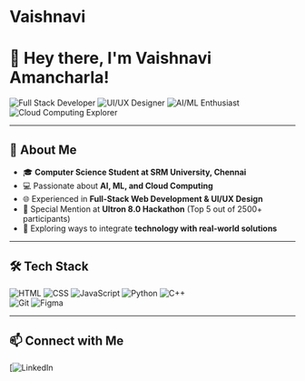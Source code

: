 # Vaishnavi
# 👋 Hey there, I'm Vaishnavi Amancharla!

![Full Stack Developer](https://img.shields.io/badge/-FULL%20STACK%20DEVELOPER-black) 
![UI/UX Designer](https://img.shields.io/badge/-UI%2FUX%20DESIGNER-black) 
![AI/ML Enthusiast](https://img.shields.io/badge/-AI%2FML%20ENTHUSIAST-black) 
![Cloud Computing Explorer](https://img.shields.io/badge/-CLOUD%20COMPUTING%20EXPLORER-black)

---

## 🚀 About Me
- 🎓 **Computer Science Student at SRM University, Chennai**  
- 💻 Passionate about **AI, ML, and Cloud Computing**  
- 🌐 Experienced in **Full-Stack Web Development & UI/UX Design**  
- 🏅 Special Mention at **Ultron 8.0 Hackathon** (Top 5 out of 2500+ participants)  
- 🧠 Exploring ways to integrate **technology with real-world solutions**

---

## 🛠 Tech Stack
![HTML](https://img.shields.io/badge/-HTML5-orange?style=flat&logo=html5) 
![CSS](https://img.shields.io/badge/-CSS3-blue?style=flat&logo=css3) 
![JavaScript](https://img.shields.io/badge/-JavaScript-yellow?style=flat&logo=javascript) 
![Python](https://img.shields.io/badge/-Python-blue?style=flat&logo=python) 
![C++](https://img.shields.io/badge/-C%2B%2B-darkblue?style=flat&logo=c%2B%2B)  
![Git](https://img.shields.io/badge/-Git-red?style=flat&logo=git) 
![Figma](https://img.shields.io/badge/-Figma-purple?style=flat&logo=figma)

---

## 📫 Connect with Me
[![LinkedIn](www.linkedin.com/in/vaishnavi-amancharla-abb6732a7) 

